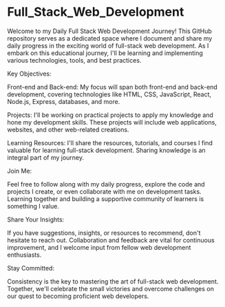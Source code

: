 # Full_Stack_Web_Development
Welcome to my Daily Full Stack Web Development Journey! This GitHub repository serves as a dedicated space where I document and share my daily progress in the exciting world of full-stack web development. As I embark on this educational journey, I'll be learning and implementing various technologies, tools, and best practices.
<br>
<p>
  Key Objectives:

Front-end and Back-end: My focus will span both front-end and back-end development, covering technologies like HTML, CSS, JavaScript, React, Node.js, Express, databases, and more.

Projects: I'll be working on practical projects to apply my knowledge and hone my development skills. These projects will include web applications, websites, and other web-related creations.

Learning Resources: I'll share the resources, tutorials, and courses I find valuable for learning full-stack development. Sharing knowledge is an integral part of my journey.

Join Me:

Feel free to follow along with my daily progress, explore the code and projects I create, or even collaborate with me on development tasks. Learning together and building a supportive community of learners is something I value.

Share Your Insights:

If you have suggestions, insights, or resources to recommend, don't hesitate to reach out. Collaboration and feedback are vital for continuous improvement, and I welcome input from fellow web development enthusiasts.

Stay Committed:

Consistency is the key to mastering the art of full-stack web development. Together, we'll celebrate the small victories and overcome challenges on our quest to becoming proficient web developers.
</p>
